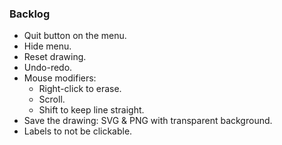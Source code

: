 ### Backlog

- Quit button on the menu.
- Hide menu.
- Reset drawing.
- Undo-redo.
- Mouse modifiers:
  - Right-click to erase.
  - Scroll.
  - Shift to keep line straight.
- Save the drawing: SVG & PNG with transparent background.
- Labels to not be clickable.
